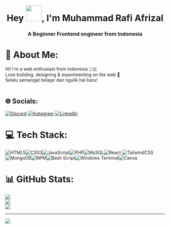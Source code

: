 <h1 align="center">Hey <img src="https://emojis.slackmojis.com/emojis/images/1577305505/7373/hand_wave.gif?1577305505" width="50" />, I'm Muhammad Rafi Afrizal</h1>
<h3 align="center">A Beginner Frontend engineer from Indonesia</h3>

# 💫 About Me:

Hi! I'm a web enthusiast from Indonesia 🇮🇩<br>Love building, designing & experimenting on the web 🌱<br>Selalu semangat belajar dan ngulik hal baru!<br><br>

## 🌐 Socials:

[![Discord](https://img.shields.io/badge/Discord-%237289DA.svg?logo=discord&logoColor=white)](https://discord.gg/https://discordapp.com/users/rafiafrzll_) [![Instagram](https://img.shields.io/badge/Instagram-%23E4405F.svg?logo=Instagram&logoColor=white)](https://instagram.com/https://www.instagram.com/mrafiafrrzll_) [![LinkedIn](https://img.shields.io/badge/LinkedIn-%230077B5.svg?logo=linkedin&logoColor=white)](https://linkedin.com/in/https://www.linkedin.com/in/m-rafi-afrizal)

# 💻 Tech Stack:

![HTML5](https://img.shields.io/badge/html5-%23E34F26.svg?style=for-the-badge&logo=html5&logoColor=white)![CSS3](https://img.shields.io/badge/css3-%231572B6.svg?style=for-the-badge&logo=css3&logoColor=white)![JavaScript](https://img.shields.io/badge/javascript-%23323330.svg?style=for-the-badge&logo=javascript&logoColor=%23F7DF1E)![PHP](https://img.shields.io/badge/php-%23777BB4.svg?style=for-the-badge&logo=php&logoColor=white)![MySQL](https://img.shields.io/badge/mysql-4479A1.svg?style=for-the-badge&logo=mysql&logoColor=white)![React](https://img.shields.io/badge/react-%2320232a.svg?style=for-the-badge&logo=react&logoColor=%2361DAFB) ![TailwindCSS](https://img.shields.io/badge/tailwindcss-%2338B2AC.svg?style=for-the-badge&logo=tailwind-css&logoColor=white)![MongoDB](https://img.shields.io/badge/MongoDB-%234ea94b.svg?style=for-the-badge&logo=mongodb&logoColor=white)![NPM](https://img.shields.io/badge/NPM-%23CB3837.svg?style=for-the-badge&logo=npm&logoColor=white)![Bash Script](https://img.shields.io/badge/bash_script-%23121011.svg?style=for-the-badge&logo=gnu-bash&logoColor=white)![Windows Terminal](https://img.shields.io/badge/Windows%20Terminal-%234D4D4D.svg?style=for-the-badge&logo=windows-terminal&logoColor=white)![Canva](https://img.shields.io/badge/Canva-%2300C4CC.svg?style=for-the-badge&logo=Canva&logoColor=white)

# 📊 GitHub Stats:

![](https://github-readme-stats.vercel.app/api?username=Rafiafrzl&theme=neon&hide_border=false&include_all_commits=true&count_private=false)<br/>
![](https://nirzak-streak-stats.vercel.app/?user=Rafiafrzl&theme=neon&hide_border=false)<br/>
![](https://github-readme-stats.vercel.app/api/top-langs/?username=Rafiafrzl&theme=neon&hide_border=false&include_all_commits=true&count_private=false&layout=compact)

---

[![](https://visitcount.itsvg.in/api?id=Rafiafrzl&icon=0&color=0)](https://visitcount.itsvg.in)

<!-- Proudly created with GPRM ( https://gprm.itsvg.in ) -->
